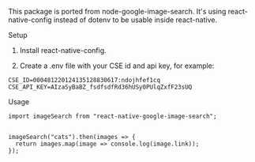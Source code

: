 This package is ported from node-google-image-search.
It's using react-native-config instead of dotenv to be usable inside react-native.

Setup

1. Install react-native-config.

2. Create a .env file with your CSE id and api key, for example:
```
CSE_ID=000481220124135128830617:ndojhfef1cq
CSE_API_KEY=AIzaSyBaBZ_fsdfsdfRd36hUSy0PUlqZxfF23sUQ
```

Usage

```
import imageSearch from "react-native-google-image-search";


imageSearch("cats").then(images => {
  return images.map(image => console.log(image.link));
});
```
